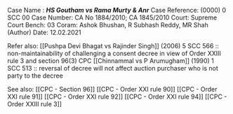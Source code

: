 Case Name : ***HS Goutham vs Rama Murty & Anr***
Case Reference: (0000) 0 SCC 00
Case Number: CA No 1884/2010; CA 1845/2010
Court: Supreme Court
Bench: 03
Coram: Ashok Bhushan, R Subhash Reddy, MR Shah (Author)
Date: 12.02.2021



Refer also:
[[Pushpa Devi Bhagat vs Rajinder Singh]] (2006) 5 SCC 566 :: non-maintainability of challenging a consent decree in view of Order XXIII rule 3 and section 96(3) CPC
[[Chinnammal vs P Arumugham]] (1990) 1 SCC 513 :: reversal of decree will not affect auction purchaser who is not party to the decree

See also:
[[CPC - Section 96]]
[[CPC - Order XXI rule 90]]
[[CPC - Order XXI rule 91]]
[[CPC - Order XXI rule 92]]
[[CPC - Order XXI rule 94]]
[[CPC - Order XXIII rule 3]]